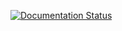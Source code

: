 [![Documentation Status](https://readthedocs.org/projects/sonma/badge/?version=latest)](http://docs.sonma.net/zh_CN/latest/?badge=latest)
